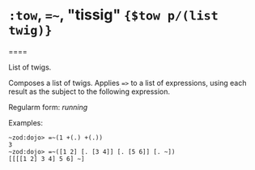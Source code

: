 # `:tow`, `=~`, "tissig" `{$tow p/(list twig)}`
====

List of twigs.

Composes a list of twigs. Applies `=>` to a list of expressions, using each result as the
subject to the following expression.

Regularm form: *running*

Examples:

    ~zod:dojo> =~(1 +(.) +(.))
    3
    ~zod:dojo> =~([1 2] [. [3 4]] [. [5 6]] [. ~])
    [[[[1 2] 3 4] 5 6] ~]
